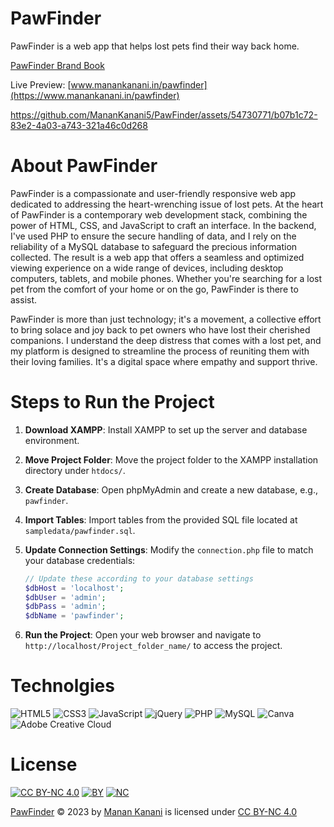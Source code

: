 # PawFinder
PawFinder is a web app that helps lost pets find their way back home.

[PawFinder Brand Book](https://github.com/MananKanani5/PawFinder/blob/main/PawFinder%20BrandBook.pdf)

Live Preview:
[www.manankanani.in/pawfinder](https://www.manankanani.in/pawfinder)

https://github.com/MananKanani5/PawFinder/assets/54730771/b07b1c72-83e2-4a03-a743-321a46c0d268

# About PawFinder 

PawFinder is a compassionate and user-friendly responsive web app dedicated to addressing the heart-wrenching issue of lost pets. At the heart of PawFinder is a contemporary web development stack, combining the power of HTML, CSS, and JavaScript to craft an interface. In the backend, I've used PHP to ensure the secure handling of data, and I rely on the reliability of a MySQL database to safeguard the precious information collected. The result is a web app that offers a seamless and optimized viewing experience on a wide range of devices, including desktop computers, tablets, and mobile phones. Whether you're searching for a lost pet from the comfort of your home or on the go, PawFinder is there to assist.

PawFinder is more than just technology; it's a movement, a collective effort to bring solace and joy back to pet owners who have lost their cherished companions. I understand the deep distress that comes with a lost pet, and my platform is designed to streamline the process of reuniting them with their loving families. It's a digital space where empathy and support thrive.

# Steps to Run the Project

1. **Download XAMPP**: Install XAMPP to set up the server and database environment.

2. **Move Project Folder**: Move the project folder to the XAMPP installation directory under `htdocs/`.

3. **Create Database**: Open phpMyAdmin and create a new database, e.g., `pawfinder`.

4. **Import Tables**: Import tables from the provided SQL file located at `sampledata/pawfinder.sql`.

5. **Update Connection Settings**: Modify the `connection.php` file to match your database credentials:
    ```php
    // Update these according to your database settings
    $dbHost = 'localhost';
    $dbUser = 'admin';
    $dbPass = 'admin';
    $dbName = 'pawfinder';
    ```

6. **Run the Project**: Open your web browser and navigate to `http://localhost/Project_folder_name/` to access the project.

# Technolgies

![HTML5](https://img.shields.io/badge/html5-%23E34F26.svg?style=for-the-badge&logo=html5&logoColor=white) ![CSS3](https://img.shields.io/badge/css3-%231572B6.svg?style=for-the-badge&logo=css3&logoColor=white) ![JavaScript](https://img.shields.io/badge/javascript-%23323330.svg?style=for-the-badge&logo=javascript&logoColor=%23F7DF1E) ![jQuery](https://img.shields.io/badge/jquery-%230769AD.svg?style=for-the-badge&logo=jquery&logoColor=white)  ![PHP](https://img.shields.io/badge/php-%23777BB4.svg?style=for-the-badge&logo=php&logoColor=white) ![MySQL](https://img.shields.io/badge/mysql-%2300000f.svg?style=for-the-badge&logo=mysql&logoColor=white) ![Canva](https://img.shields.io/badge/Canva-%2300C4CC.svg?style=for-the-badge&logo=Canva&logoColor=white) ![Adobe Creative Cloud](https://img.shields.io/badge/Adobe%20Creative%20Cloud-DA1F26.svg?style=for-the-badge&logo=Adobe%20Creative%20Cloud&logoColor=white)

# License

[![CC BY-NC 4.0](https://mirrors.creativecommons.org/presskit/icons/cc.svg)](http://creativecommons.org/licenses/by-nc/4.0/) [![BY](https://mirrors.creativecommons.org/presskit/icons/by.svg)](http://creativecommons.org/licenses/by-nc/4.0/) [![NC](https://mirrors.creativecommons.org/presskit/icons/nc.svg)](http://creativecommons.org/licenses/by-nc/4.0/)

[PawFinder](https://www.manankanani.in/pawfinder/) © 2023 by [Manan Kanani](https://github.com/MananKanani5) is licensed under [CC BY-NC 4.0](http://creativecommons.org/licenses/by-nc/4.0/?ref=chooser-v1) 


